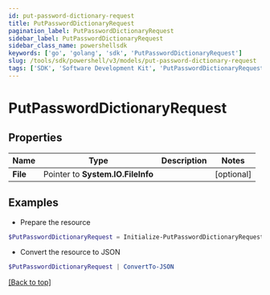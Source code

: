 ```yaml
---
id: put-password-dictionary-request
title: PutPasswordDictionaryRequest
pagination_label: PutPasswordDictionaryRequest
sidebar_label: PutPasswordDictionaryRequest
sidebar_class_name: powershellsdk
keywords: ['go', 'golang', 'sdk', 'PutPasswordDictionaryRequest'] 
slug: /tools/sdk/powershell/v3/models/put-password-dictionary-request
tags: ['SDK', 'Software Development Kit', 'PutPasswordDictionaryRequest']
---
```



# PutPasswordDictionaryRequest

## Properties

Name | Type | Description | Notes
------------ | ------------- | ------------- | -------------
**File** |  Pointer to **System.IO.FileInfo** |  | [optional] 

## Examples

- Prepare the resource
```powershell
$PutPasswordDictionaryRequest = Initialize-PutPasswordDictionaryRequest  -File null
```

- Convert the resource to JSON
```powershell
$PutPasswordDictionaryRequest | ConvertTo-JSON
```


[[Back to top]](#) 

